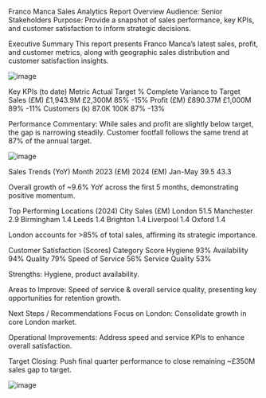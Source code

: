 Franco Manca Sales Analytics Report Overview
Audience: Senior Stakeholders
Purpose: Provide a snapshot of sales performance, key KPIs, and customer satisfaction to inform strategic decisions.

Executive Summary
This report presents Franco Manca’s latest sales, profit, and customer metrics, along with geographic sales distribution and customer satisfaction insights.

![image](https://github.com/user-attachments/assets/a8a6b28f-8fc3-4200-96fe-6d43bdebbeac)

Key KPIs (to date)
Metric	Actual	Target	% Complete	Variance to Target
Sales (£M)	£1,943.9M	£2,300M	85%	-15%
Profit (£M)	£890.37M	£1,000M	89%	-11%
Customers (k)	87.0K	100K	87%	-13%

Performance Commentary:
While sales and profit are slightly below target, the gap is narrowing steadily. Customer footfall follows the same trend at 87% of the annual target.


![image](https://github.com/user-attachments/assets/70834a03-19a5-4a06-ab7a-6d888e2b39e2)

Sales Trends (YoY)
Month	2023 (£M)	2024 (£M)
Jan-May	39.5	43.3

Overall growth of ~9.6% YoY across the first 5 months, demonstrating positive momentum.

Top Performing Locations (2024)
City	Sales (£M)
London	51.5
Manchester	2.9
Birmingham	1.4
Leeds	1.4
Brighton	1.4
Liverpool	1.4
Oxford	1.4

London accounts for >85% of total sales, affirming its strategic importance.

Customer Satisfaction (Scores)
Category	Score
Hygiene	93%
Availability	94%
Quality	79%
Speed of Service	56%
Service Quality	53%

Strengths: Hygiene, product availability.

Areas to Improve: Speed of service & overall service quality, presenting key opportunities for retention growth.

Next Steps / Recommendations
Focus on London: Consolidate growth in core London market.

Operational Improvements: Address speed and service KPIs to enhance overall satisfaction.

Target Closing: Push final quarter performance to close remaining ~£350M sales gap to target.


![image](https://github.com/user-attachments/assets/f07c55a3-9ca2-42ee-9e7f-7983e34a316a)


